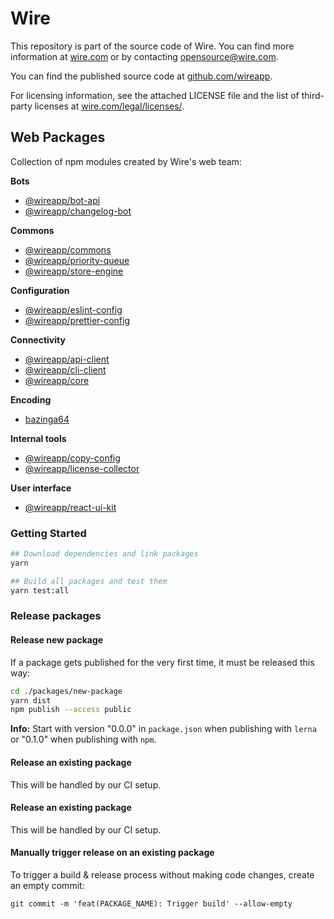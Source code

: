 # Wire

This repository is part of the source code of Wire. You can find more information at [wire.com](https://wire.com) or by contacting opensource@wire.com.

You can find the published source code at [github.com/wireapp](https://github.com/wireapp).

For licensing information, see the attached LICENSE file and the list of third-party licenses at [wire.com/legal/licenses/](https://wire.com/legal/licenses/).

## Web Packages

Collection of npm modules created by Wire's web team:

**Bots**

- [@wireapp/bot-api](https://npmjs.com/package/@wireapp/bot-api)
- [@wireapp/changelog-bot](https://npmjs.com/package/@wireapp/changelog-bot)

**Commons**

- [@wireapp/commons](https://npmjs.com/package/@wireapp/commons)
- [@wireapp/priority-queue](https://npmjs.com/package/@wireapp/priority-queue)
- [@wireapp/store-engine](https://npmjs.com/package/@wireapp/store-engine)

**Configuration**

- [@wireapp/eslint-config](https://npmjs.com/package/@wireapp/eslint-config)
- [@wireapp/prettier-config](https://npmjs.com/package/@wireapp/prettier-config)

**Connectivity**

- [@wireapp/api-client](https://npmjs.com/package/@wireapp/api-client)
- [@wireapp/cli-client](https://npmjs.com/package/@wireapp/cli-client)
- [@wireapp/core](https://npmjs.com/package/@wireapp/core)

**Encoding**

- [bazinga64](https://npmjs.com/package/bazinga64)

**Internal tools**

- [@wireapp/copy-config](https://npmjs.com/package/@wireapp/copy-config)
- [@wireapp/license-collector](https://npmjs.com/package/@wireapp/license-collector)

**User interface**

- [@wireapp/react-ui-kit](https://npmjs.com/package/@wireapp/react-ui-kit)

### Getting Started

```bash
## Download dependencies and link packages
yarn

## Build all packages and test them
yarn test:all
```

### Release packages

#### Release new package

If a package gets published for the very first time, it must be released this way:

```bash
cd ./packages/new-package
yarn dist
npm publish --access public
```

**Info:** Start with version "0.0.0" in `package.json` when publishing with `lerna` or "0.1.0" when publishing with `npm`.

#### Release an existing package

This will be handled by our CI setup.

#### Release an existing package

This will be handled by our CI setup.

#### Manually trigger release on an existing package

To trigger a build & release process without making code changes, create an empty commit:

```shell
git commit -m 'feat(PACKAGE_NAME): Trigger build' --allow-empty
```
